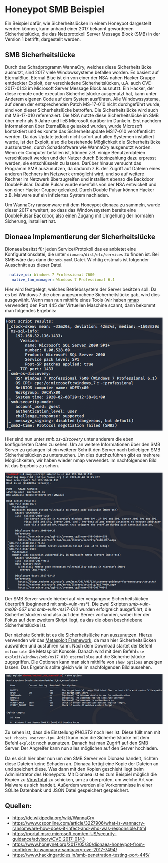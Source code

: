 # Honeypot SMB Beispiel

Ein Beispiel dafür, wie Sicherheitslücken in einem Honeypot dargestellt werden können, kann anhand einer 2017 bekannt gewordenen Sicherheitslücke, die das Netzprotokoll Server Message Block (SMB) in der Version 1 betrifft, dargestellt werden.

## SMB Sicherheitslücke

Durch das Schadprogramm WannaCry, welches diese Sicherheitslücke ausnutzt, sind 2017 viele Windowssysteme befallen worden.
Es basiert auf EternalBlue. Eternal Blue ist ein von einer der NSA-nahen Hacker Gruppe entdeckter Exploit, der verschiedene Sicherheitslücken, u.A. auch CVE-2017-0143 im Microsoft Server Message Block ausnutzt. Ein Hacker, der diese remote code execution Sicherheitslücke ausgenutzt hat, kann unter Anderem eigenen Code auf dem System ausführen. Alle Windowssysteme, auf denen der entsprechenden Patch MS-17-010 nicht durchgeführt wurde, sind von dieser Sicherheitslücke betroffen. Die Sicherheitslücke wird auch mit MS-17-010 referenziert.
Die NSA nutzte diese Sicherheitslücke im SMB über mehr als 5 Jahre und ließ Microsoft darüber im Dunkeln. Erst nachdem Informationen über EternalBlue geleaked wurden, wurde Microsoft kontaktiert und es konnte das Sicherheitsupdate MS17-010 veröffentlicht werden. Da das Update jedoch nicht sofort auf allen Systemen installiert wurde, ist der Exploit, also die bestehende Möglichkeit die Sicherheitslücke auszunutzen, durch Schadsoftware wie WannaCry ausgenutzt worden.
Wenn ein Computer befallen ist, können z.B. einige Benutzerdateien verschlüsselt werden und der Nutzer durch Bitcoinzahlung dazu erpresst werden, sie entschlüsseln zu lassen. Darüber hinaus versucht das Programm SMB auszunutzen, da dadurch z.B. der Zugriff auf Dateien eines anderen Rechners im Netzwerk ermöglicht wird, und so auf weitere Rechner im Netzwerk überzugreifen und installiert ebenso die Backdoor DoublePulsar.
Double Pulsar wurde ebenfalls von der NSA entwickelt und von einer Hacker Gruppe geleaked. Durch Double Pulsar können Hacker z.B. Malware auf ein infiziertes System nachladen.

Um WannaCry ransomware mit dem Honeypot dionaea zu sammeln, wurde dieser 2017 erweitert, so dass das Windowssystem bereits eine DoublePulsar Backdoor, also einen Zugang mit Umgehung der normalen Sicherung, installiert hat.

## Dionaea Implementierung der Sicherheitslücke

Dionaea besitzt für jeden Service/Protokoll das es anbietet eine Konfigurationsdatei, die unter `dionaea/dist/etc/services` zu finden ist. Bei SMB wäre das dann die `smb.yaml` Datei. Wichtig erstmals ist folgender Ausschnitt aus dieser Datei.

```yaml
  native_os: Windows 7 Professional 7600
   native_lan_manager: Windows 7 Professional 6.1
```

Hier wird festgelegt, welches Betriebssystem der Server besitzen soll. Da es bei Windows 7 die oben angesprochene Sicherheitslücke gab,  wird dies ausgewählt. Wenn man nun mithilfe eines Tools (wir haben [nmap](https://nmap.org/) verwendet) den Port 445 der Virtuellen Maschine scannt, dann bekommt man folgendes Ergebnis:

![Nmap Scan Ergebnis](/assets/nmap_port_scan.png)

Hier sind nun unter *smb.os-discovery* unter anderem die eben konfigurierten Daten zu sehen. Um an weitere Informationen über den SMB Server zu gelangen ist ein weiterer Schritt den Server nach beliebigen SMB Sicherheitslücken zu untersuchen. Um dies durchzuführen gibt es  mehrere Möglichkeiten, wir haben wieder nmap verwendet. Im nachfolgenden Bild ist das Ergebnis zu sehen.

![Nmap Script Scan Ergebnis](/assets/nmap_scripts_port_scan.png)

Der SMB Server wurde hierbei auf vier vergangene Sicherheitslücken überprüft (beginnend mit smb-vuln-ms*).  Die zwei Skripten *smb-vuln-ms08-067* und *smb-vuln-ms17-010*  wurden erfolgreich ausgeführt, die Sicherheitslücken sind also auf dem Server vorhanden, wobei hier der Fokus auf dem zweitem Skript liegt, da das die oben beschriebene Sicherheitslücke ist.  

Der nächste Schritt ist es die Sicherheitslücke nun auszunutzen. Hierzu verwenden wir das [Metasploit Framework](https://www.metasploit.com/), da man hier  Sicherheitslücken auswählen und ausführen kann. Nach dem Download startet der Befehl `msfconsole` die Metasploit Konsole. Danach wird mit dem Befehl `use exploit/windows/smb/ms17_010_eternalblue` auf die Sicherheitslücke zugegriffen. Die Optionen kann man sich mithilfe von `show options` anzeigen lassen. Das Ergebnis sollte gleich wie im nachfolgenden Bild aussehen.

![Metasploit](/assets/metasploit_options.png)

Zu sehen ist, dass die Einstellung *RHOSTS* noch leer ist. Diese füllt man mit  `set rhosts <server-ip>`.  Jetzt kann man die Sicherheitslücke mit dem Befehl `exploit` noch ausnutzen. Danach hat man Zugriff auf den SMB Server. Der Angreifer kann nun alles möglichen auf den Server hochladen.

Da es sich hier aber nun um den SMB Server von Dionaea handelt, richten diese Dateien keine Schaden an. Dionaea fertigt eine Kopie der Dateien an und speichert diese. Was dann mit den Kopien geschieht liegt beim Administrator des Honeypots. Mit Dionaea ist es zum Beispiel möglich die Kopien zu [VirusTotal](https://www.virustotal.com/gui/home/upload) zu schicken, um zu überprüfen, um welche Art von Malware es sich handelt. Außerdem werden alle Vorkommnisse in einer SQLite Datenbank und JSON Datei gespeichert gespeichert.

## Quellen:
- https://de.wikipedia.org/wiki/WannaCry
- https://www.csoonline.com/article/3227906/what-is-wannacry-ransomware-how-does-it-infect-and-who-was-responsible.html
- https://portal.msrc.microsoft.com/en-US/security-guidance/advisory/CVE-2017-0143
- https://www.honeynet.org/2017/05/30/dionaea-honeypot-from-conficker-to-wannacry-sambacry-cve-2017-7494/
- https://www.hackingarticles.in/smb-penetration-testing-port-445/

